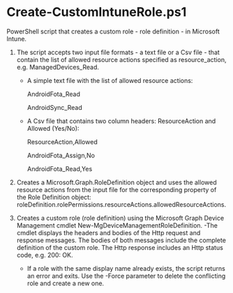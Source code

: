 # Create-CustomIntuneRole.ps1

PowerShell script that creates a custom role - role definition - in Microsoft Intune.

1. The script accepts two input file formats - a text file or a Csv file - that contain the list of allowed resource actions specified as resource_action, e.g. ManagedDevices_Read.
    - A simple text file with the list of allowed resource actions:

        AndroidFota_Read

        AndroidSync_Read

    - A Csv file that contains two column headers: ResourceAction and Allowed (Yes/No):

        ResourceAction,Allowed

        AndroidFota_Assign,No

        AndroidFota_Read,Yes

2. Creates a Microsoft.Graph.RoleDefinition object and uses the allowed resource actions from the input file for the corresponding property of the Role Definition object: roleDefinition.rolePermissions.resourceActions.allowedResourceActions.
3. Creates a custom role (role definition) using the Microsoft Graph Device Management cmdlet New-MgDeviceManagementRoleDefinition.
    -The cmdlet displays the headers and bodies of the Http request and response messages. The bodies of both messages include the complete definition of the custom role. The Http response includes an Http status code, e.g. 200: OK.
    - If a role with the same display name already exists, the script returns an error and exits. Use the -Force parameter to delete the conflicting role and create a new one.
